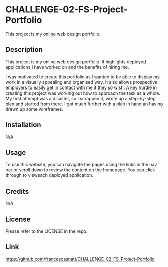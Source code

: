 # CHALLENGE-02-FS-Project-Portfolio
This project is my online web design portfolio.

## Description

<!-- This project depicts a Marketing Agency's website. It highlights the services they provide and certain benefits that users will receive by using these services.

A key part of creating the project involved refactoring the files to ensure the codebase follows accessibility standards and therefore is optimised for search engines. During this process I learned that certain elements such as semantic HTML elements, alt text in images and short descriptive titles all improve accessibility for users who require assistance in navigating and interacting with the web. -->

This project is my online web design portfolio. It highlights deployed applications I have worked on and the benefits of hiring me.

I was motivated to create this portfolio as I wanted to be able to display my work in a visually appealing and organised way. It also allows prospective employers to easily get in contact with me if they so wish. A key hurdle in creating this project was working out how to approach the task as a whole. My first attempt was a disaster, so I scrapped it, wrote up a step-by-step plan and started from there. I got much further with a plan in hand an having drawn up some wireframes.

## Installation

N/A

## Usage

To use this website, you can navigate the pages using the links in the nav bar or scroll down to review the content on the homepage. You can click through to vieweach deployed application.

<!-- Add screenshots here -->

## Credits

N/A

## License

Please refer to the LICENSE in the repo.

## Link

https://github.com/francescasnatt/CHALLENGE-02-FS-Project-Portfolio